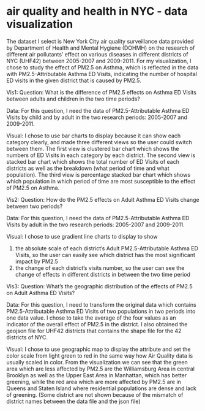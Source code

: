 # air quality and health in NYC - data visualization

The dataset I select is New York City air quality surveillance data provided by Department of Health and Mental Hygiene (DOHMH) on the research of different air pollutants’ effect on various diseases in different districts of NYC (UHF42) between 2005-2007 and 2009-2011. For my visualization, I chose to study the effect of PM2.5 on Asthma, which is reflected in the data with PM2.5-Attributable Asthma ED Visits, indicating the number of hospital ED visits in the given district that is caused by PM2.5.

Vis1: Question: What is the difference of PM2.5 effects on Asthma ED Visits between adults and children in the two time periods?

Data: For this question, I need the data of PM2.5-Attributable Asthma ED Visits by child and by adult in the two research periods: 2005-2007 and 2009-2011.

Visual: I chose to use bar charts to display because it can show each category clearly, and made three different views so the user could switch between them. The first view is clustered bar chart which shows the numbers of ED Visits in each category by each district. The second view is stacked bar chart which shows the total number of ED Visits of each districts as well as the breakdown (what period of time and what population). The third view is percentage stacked bar chart which shows which population in which period of time are most susceptible to the effect of PM2.5 on Asthma.

Vis2: Question: How do the PM2.5 effects on Adult Asthma ED Visits change between two periods?

Data: For this question, I need the data of PM2.5-Attributable Asthma ED Visits by adult in the two research periods: 2005-2007 and 2009-2011.

Visual: I chose to use gradient line charts to display to show 
1) the absolute scale of each district’s Adult PM2.5-Attributable Asthma ED Visits, so the user can easily see which district has the most significant impact by PM2.5
2) the change of each district’s visits number, so the user can see the change of effects in different districts in between the two time period

Vis3: Question: What’s the geographic distribution of the effects of PM2.5 on Adult Asthma ED Visits?

Data: For this question, I need to transform the original data which contains PM2.5-Attributable Asthma ED Visits of two populations in two periods into one data value. I chose to take the average of the four values as an indicator of the overall effect of PM2.5 in the district. I also obtained the geojson file for UHF42 districts that contains the shape file for the 42 districts of NYC.

Visual: I chose to use geographic map to display the attribute and set the color scale from light green to red in the same way how Air Quality data is usually scaled in color. From the visualization we can see that the green area which are less affected by PM2.5 are the Williamsburg Area in central Brooklyn as well as the Upper East Area in Manhattan, which has better greening, while the red area which are more affected by PM2.5 are in Queens and Staten Island where residential populations are dense and lack of greening. (Some district are not shown because of the mismatch of district names between the data file and the json file)
